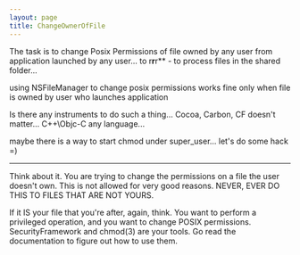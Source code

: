 ```yaml
---
layout: page
title: ChangeOwnerOfFile
---
```


The task is to change  Posix Permissions of file owned by any user from application launched by any user... to r**r**r** - to process files in the shared folder...

using NSFileManager to change  posix permissions works fine only when file is owned by user who launches application

Is there any instruments to do such a thing... Cocoa, Carbon, CF doesn't matter...  C++\Objc-C any language... 

maybe there is a way to start chmod under super_user... let's do some hack =)


----

Think about it.  You are trying to change the permissions on a file the user doesn't own.  This is not allowed for very good reasons.  NEVER, EVER DO THIS TO FILES THAT ARE NOT YOURS.

If it IS your file that you're after, again, think.  You want to perform a privileged operation, and you want to change POSIX permissions.  SecurityFramework and chmod(3) are your tools.  Go read the documentation to figure out how to use them.

